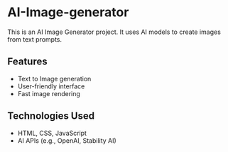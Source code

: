 # AI-Image-generator

This is an AI Image Generator project. It uses AI models to create images from text prompts.

## Features
- Text to Image generation
- User-friendly interface
- Fast image rendering

## Technologies Used
- HTML, CSS, JavaScript
- AI APIs (e.g., OpenAI, Stability AI)




